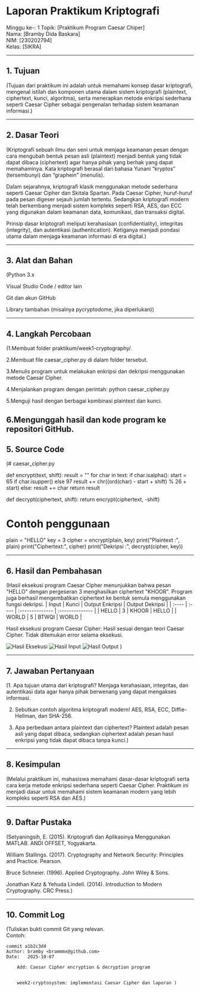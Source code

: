 # Laporan Praktikum Kriptografi
Minggu ke-: 1 
Topik: [Praktikum Program Caesar Chiper]  
Nama: [Bramby Dida Baskara]  
NIM: [230202794]  
Kelas: [5IKRA]  

---

## 1. Tujuan
(Tujuan dari praktikum ini adalah untuk memahami konsep dasar kriptografi, mengenal istilah dan komponen utama dalam sistem kriptografi (plaintext, ciphertext, kunci, algoritma), serta menerapkan metode enkripsi sederhana seperti Caesar Cipher sebagai pengenalan terhadap sistem keamanan informasi.)

---

## 2. Dasar Teori
(Kriptografi sebuah ilmu dan seni untuk menjaga keamanan pesan dengan cara mengubah bentuk pesan asli (plaintext) menjadi bentuk yang tidak dapat dibaca (ciphertext) agar hanya pihak yang berhak yang dapat memahaminya. Kata kriptografi berasal dari bahasa Yunani “kryptos” (tersembunyi) dan “graphein” (menulis).

Dalam sejarahnya, kriptografi klasik menggunakan metode sederhana seperti Caesar Cipher dan Skitala Spartan. Pada Caesar Cipher, huruf-huruf pada pesan digeser sejauh jumlah tertentu. Sedangkan kriptografi modern telah berkembang menjadi sistem kompleks seperti RSA, AES, dan ECC yang digunakan dalam keamanan data, komunikasi, dan transaksi digital.

Prinsip dasar kriptografi meliputi kerahasiaan (confidentiality), integritas (integrity), dan autentikasi (authentication). Ketiganya menjadi pondasi utama dalam menjaga keamanan informasi di era digital.)

---

## 3. Alat dan Bahan
(Python 3.x

Visual Studio Code / editor lain

Git dan akun GitHub

Library tambahan (misalnya pycryptodome, jika diperlukan))

---

## 4. Langkah Percobaan
(1.Membuat folder praktikum/week1-cryptography/.

2.Membuat file caesar_cipher.py di dalam folder tersebut.

3.Menulis program untuk melakukan enkripsi dan dekripsi menggunakan metode Caesar Cipher.

4.Menjalankan program dengan perintah: 
python caesar_cipher.py

5.Menguji hasil dengan berbagai kombinasi plaintext dan kunci.

6.Mengunggah hasil dan kode program ke repositori GitHub.
---


## 5. Source Code
(# caesar_cipher.py

def encrypt(text, shift):
    result = ""
    for char in text:
        if char.isalpha():
            start = 65 if char.isupper() else 97
            result += chr((ord(char) - start + shift) % 26 + start)
        else:
            result += char
    return result

def decrypt(ciphertext, shift):
    return encrypt(ciphertext, -shift)

# Contoh penggunaan
plain = "HELLO"
key = 3
cipher = encrypt(plain, key)
print("Plaintext :", plain)
print("Ciphertext:", cipher)
print("Dekripsi  :", decrypt(cipher, key))


---


## 6. Hasil dan Pembahasan
(Hasil eksekusi program Caesar Cipher menunjukkan bahwa pesan "HELLO" dengan pergeseran 3 menghasilkan ciphertext "KHOOR".
Program juga berhasil mengembalikan ciphertext ke bentuk semula menggunakan fungsi dekripsi.
| Input | Kunci | Output Enkripsi | Output Dekripsi |
| :---- | :---- | :-------------- | :-------------- |
| HELLO | 3     | KHOOR           | HELLO           |
| WORLD | 5     | BTWQI           | WORLD           |

Hasil eksekusi program Caesar Cipher: Hasil sesuai dengan teori Caesar Cipher. Tidak ditemukan error selama eksekusi.

![Hasil Eksekusi](screenshots/output.png)
![Hasil Input](screenshots/input.png)
![Hasil Output](screenshots/output.png)
)

---

## 7. Jawaban Pertanyaan
(1. Apa tujuan utama dari kriptografi?
Menjaga kerahasiaan, integritas, dan autentikasi data agar hanya pihak berwenang yang dapat mengakses informasi.

2. Sebutkan contoh algoritma kriptografi modern!
AES, RSA, ECC, Diffie-Hellman, dan SHA-256.

3. Apa perbedaan antara plaintext dan ciphertext?
Plaintext adalah pesan asli yang dapat dibaca, sedangkan ciphertext adalah pesan hasil enkripsi yang tidak dapat dibaca tanpa kunci.)
---

## 8. Kesimpulan
(Melalui praktikum ini, mahasiswa memahami dasar-dasar kriptografi serta cara kerja metode enkripsi sederhana seperti Caesar Cipher. Praktikum ini menjadi dasar untuk memahami sistem keamanan modern yang lebih kompleks seperti RSA dan AES.)

---

## 9. Daftar Pustaka
(Setyaningsih, E. (2015). Kriptografi dan Aplikasinya Menggunakan MATLAB. ANDI OFFSET, Yogyakarta.

William Stallings. (2017). Cryptography and Network Security: Principles and Practice. Pearson.

Bruce Schneier. (1996). Applied Cryptography. John Wiley & Sons.

Jonathan Katz & Yehuda Lindell. (2014). Introduction to Modern Cryptography. CRC Press.)

---

## 10. Commit Log
(Tuliskan bukti commit Git yang relevan.  
Contoh:
```
commit a1b2c3d4
Author: bramby <brammmx@github.com>
Date:   2025-10-07

    Add: Caesar Cipher encryption & decryption program


    week2-cryptosystem: implementasi Caesar Cipher dan laporan )
```
